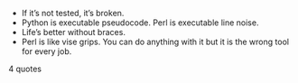  - If it’s not tested, it’s broken.
 - Python is executable pseudocode. Perl is executable line noise.
 - Life’s better without braces.
 - Perl is like vise grips. You can do anything with it but it is the wrong tool for every job.

4 quotes